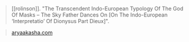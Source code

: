 > [[rolinson]]. "The Transcendent Indo-European Typology Of The God Of Masks – The Sky Father Dances On [On The Indo-European ‘Interpretatio’ Of Dionysus Part Dieux]".

> [aryaakasha.com](https://aryaakasha.com/2020/10/02/the-transcendent-indo-european-typology-of-the-god-of-masks-the-sky-father-dances-on-on-the-indo-european-interpretatio-of-dionysus-part-dieux/)